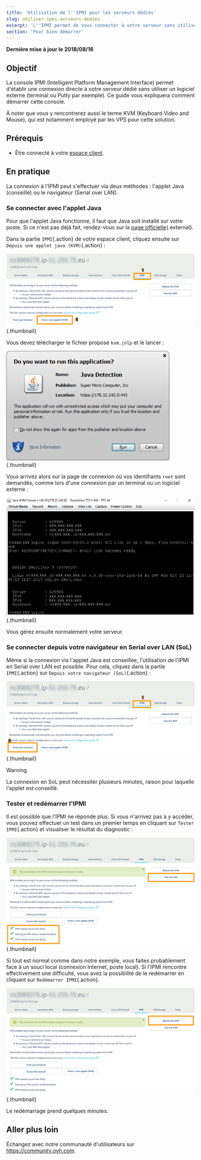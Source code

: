 ```yaml
---
title: 'Utilisation de l''IPMI pour les serveurs dédiés'
slug: utiliser-ipmi-serveurs-dedies
excerpt: 'L''IPMI permet de vous connecter à votre serveur sans utiliser un logiciel externe'
section: 'Pour bien démarrer'
---
```


**Dernière mise à jour le 2018/08/16**

## Objectif

La console IPMI (Intelligent Platform Management Interface) permet d'établir une connexion directe à votre serveur dédié sans utiliser un logiciel externe (terminal ou Putty par exemple). Ce guide vous expliquera comment démarrer cette console.

À noter que vous y rencontrerez aussi le terme KVM (Keyboard Video and Mouse), qui est notamment employé par les VPS pour cette solution.

## Prérequis

- Être connecté à votre [espace client](https://ca.ovh.com/manager/).


## En pratique

La connexion à l'IPMI peut s'effectuer via deux méthodes : l'applet Java (conseillé) ou le navigateur (Serial over LAN).

### Se connecter avec l'applet Java

Pour que l'applet Java fonctionne, il faut que Java soit installé sur votre poste. Si ce n'est pas déjà fait, rendez-vous sur la [page officielle](https://www.java.com/fr/download/){.external}.

Dans la partie `IPMI`{.action} de votre espace client, cliquez ensuite sur `Depuis une applet java (KVM)`{.action} :

![IPMI Java initiated](images/java_ipmi_initiate.png){.thumbnail}

Vous devez télécharger le fichier proposé `kvm.jnlp` et le lancer :

![IPMI Java opening](images/java_ipmi_activation.png){.thumbnail}

Vous arrivez alors sur la page de connexion où vos identifiants `root` sont demandés, comme lors d'une connexion par un terminal ou un logiciel externe :

![IPMI Java login](images/java_ipmi_login.png){.thumbnail}

Vous gérez ensuite normalement votre serveur.

### Se connecter depuis votre navigateur en Serial over LAN (SoL)

Même si la connexion via l'applet Java est conseillée, l'utilisation de l'IPMI en Serial over LAN est possible. Pour cela, cliquez dans la partie `IPMI`{.action} sur `Depuis votre navigateur (SoL)`{.action} :

![IPMI SoL activation](images/sol_ipmi_activation.png){.thumbnail}

> [!warning]
>
> La connexion en SoL peut nécessiter plusieurs minutes, raison pour laquelle l'applet est conseillé.
>

### Tester et redémarrer l'IPMI

Il est possible que l'IPMI ne réponde plus. Si vous n'arrivez pas à y accéder, vous pouvez effectuer un test dans un premier temps en cliquant sur `Tester IPMI`{.action} et visualiser le résultat du diagnostic :

![IPMI test](images/ipmi_test.png){.thumbnail}

Si tout est normal comme dans notre exemple, vous faites probablement face à un souci local (connexion Internet, poste local). Si l'IPMI rencontre effectivement une difficulté, vous avez la possibilité de le redémarrer en cliquant sur `Redémarrer IPMI`{.action}.

![IPMI test](images/ipmi_reboot.png){.thumbnail}

Le redémarrage prend quelques minutes.

## Aller plus loin

Échangez avec notre communauté d'utilisateurs sur <https://community.ovh.com>.